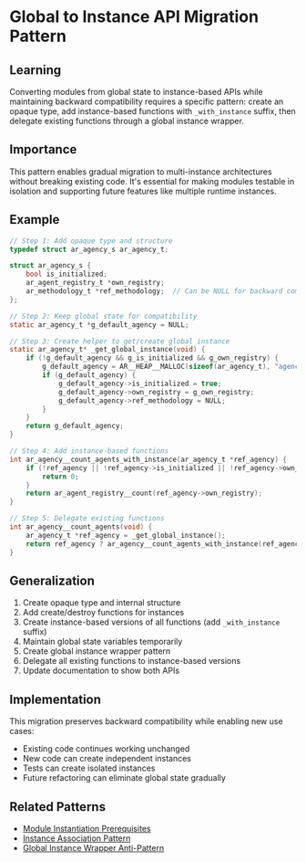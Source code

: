 # Global to Instance API Migration Pattern

## Learning
Converting modules from global state to instance-based APIs while maintaining backward compatibility requires a specific pattern: create an opaque type, add instance-based functions with `_with_instance` suffix, then delegate existing functions through a global instance wrapper.

## Importance
This pattern enables gradual migration to multi-instance architectures without breaking existing code. It's essential for making modules testable in isolation and supporting future features like multiple runtime instances.

## Example
```c
// Step 1: Add opaque type and structure
typedef struct ar_agency_s ar_agency_t;

struct ar_agency_s {
    bool is_initialized;
    ar_agent_registry_t *own_registry;
    ar_methodology_t *ref_methodology;  // Can be NULL for backward compatibility
};

// Step 2: Keep global state for compatibility
static ar_agency_t *g_default_agency = NULL;

// Step 3: Create helper to get/create global instance
static ar_agency_t* _get_global_instance(void) {
    if (!g_default_agency && g_is_initialized && g_own_registry) {
        g_default_agency = AR__HEAP__MALLOC(sizeof(ar_agency_t), "agency global instance");
        if (g_default_agency) {
            g_default_agency->is_initialized = true;
            g_default_agency->own_registry = g_own_registry;
            g_default_agency->ref_methodology = NULL;
        }
    }
    return g_default_agency;
}

// Step 4: Add instance-based functions
int ar_agency__count_agents_with_instance(ar_agency_t *ref_agency) {
    if (!ref_agency || !ref_agency->is_initialized || !ref_agency->own_registry) {
        return 0;
    }
    return ar_agent_registry__count(ref_agency->own_registry);
}

// Step 5: Delegate existing functions
int ar_agency__count_agents(void) {
    ar_agency_t *ref_agency = _get_global_instance();
    return ref_agency ? ar_agency__count_agents_with_instance(ref_agency) : 0;
}
```

## Generalization
1. Create opaque type and internal structure
2. Add create/destroy functions for instances
3. Create instance-based versions of all functions (add `_with_instance` suffix)
4. Maintain global state variables temporarily
5. Create global instance wrapper pattern
6. Delegate all existing functions to instance-based versions
7. Update documentation to show both APIs

## Implementation
This migration preserves backward compatibility while enabling new use cases:
- Existing code continues working unchanged
- New code can create independent instances
- Tests can create isolated instances
- Future refactoring can eliminate global state gradually

## Related Patterns
- [Module Instantiation Prerequisites](module-instantiation-prerequisites.md)
- [Instance Association Pattern](instance-association-pattern.md)
- [Global Instance Wrapper Anti-Pattern](global-instance-wrapper-anti-pattern.md)